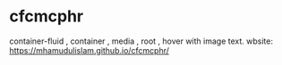 # cfcmcphr
container-fluid , container , media , root , hover with image text.
wbsite:  https://mhamudulislam.github.io/cfcmcphr/
